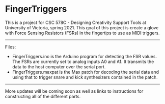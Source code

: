 # FingerTriggers

This is a project for CSC 578C - Designing Creativity Support Tools at University of Victoria, spring 2021. This goal of this project is create a glove with Force Sensing Resistors (FSRs) in the fingertips to use as MIDI triggers.

---

Files:
- FingerTriggers.ino is the Arduino program for detecting the FSR values. The FSRs are currently set to analog inputs A0 and A1. It transmits the data to the host computer over the serial port.
- FingerTriggers.maxpat is the Max patch for decoding the serial data and using that to trigger snare and kick synthesizers contained in the patch.

---

More updates will be coming soon as well as links to instructions for constructing all of the different parts.
